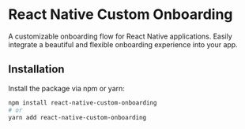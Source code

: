 # React Native Custom Onboarding

A customizable onboarding flow for React Native applications. Easily integrate a beautiful and flexible onboarding experience into your app.

## Installation

Install the package via npm or yarn:

```bash
npm install react-native-custom-onboarding
# or
yarn add react-native-custom-onboarding
